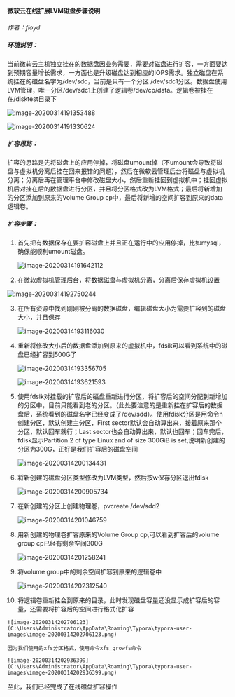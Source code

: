 #### 微软云在线扩展LVM磁盘步骤说明

*作者：floyd*

##### 环境说明：

​	当前微软云主机独立挂在的数据盘因业务需要，需要对磁盘进行扩容，一方面要达到预期容量增长需求，一方面也是升级磁盘达到相应的IOPS需求。独立磁盘在系统挂在的磁盘名字为/dev/sdc，当前是只有一个分区 /dev/sdc1分区。数据盘使用LVM管理，唯一分区/dev/sdc1上创建了逻辑卷/dev/cp/data。逻辑卷被挂在在/disktest目录下

![image-20200314191353488](C:\Users\Administrator\AppData\Roaming\Typora\typora-user-images\image-20200314191353488.png)

![image-20200314191330624](C:\Users\Administrator\AppData\Roaming\Typora\typora-user-images\image-20200314191330624.png)

##### 扩容思路：

​		扩容的思路是先将磁盘上的应用停掉，将磁盘umount掉（不umount会导致将磁盘与虚拟机分离后挂在回来报错的问题），然后在微软云管理后台将磁盘与虚拟机分离；分离后再在管理平台中修改磁盘大小，然后重新挂回到虚拟机中；挂回虚拟机后对挂在后的数据盘进行分区，并且将分区格式改为LVM格式；最后将新增加的分区添加到原来的Volume Group cp中，最后将新增的空间扩容到原来的data逻辑卷。

##### 扩容步骤：

1. 首先把有数据保存在要扩容磁盘上并且正在运行中的应用停掉，比如mysql，确保能顺利umount磁盘。

   ![image-20200314191642112](C:\Users\Administrator\AppData\Roaming\Typora\typora-user-images\image-20200314191642112.png)

2.  在微软虚拟机管理后台，将数据磁盘与虚拟机分离，分离后保存虚拟机设置

   ![image-20200314192750244](C:\Users\Administrator\AppData\Roaming\Typora\typora-user-images\image-20200314192750244.png)

3. 在所有资源中找到刚刚被分离的数据磁盘，编辑磁盘大小为需要扩容到的磁盘大小，并且保存

   ![image-20200314193116030](C:\Users\Administrator\AppData\Roaming\Typora\typora-user-images\image-20200314193116030.png)

4. 重新将修改大小后的数据盘添加到原来的虚拟机中，fdsik可以看到系统中的磁盘已经扩容到500G了

   ![image-20200314193356705](C:\Users\Administrator\AppData\Roaming\Typora\typora-user-images\image-20200314193356705.png)

   ![image-20200314193621593](C:\Users\Administrator\AppData\Roaming\Typora\typora-user-images\image-20200314193621593.png)

5. 使用fdsik对挂载的扩容后的磁盘重新进行分区，将扩容后的空间分配到新增加的分区中，目前只能看到老的分区。（此处要注意的是重新挂在扩容后的数据盘后，系统看到的磁盘名字已经变成了/dev/sdd）。使用fdisk分区是用命令n创建分区，默认创建主分区，First sector默认会自动算出来，接着原来那个分区，默认回车就行；Last sector也会自动算出来，默认也回车；回车完后，fdisk显示Partition 2 of type Linux and of size 300GiB is set,说明新创建的分区为300G，正好是我们扩容后的磁盘空间

   ![image-20200314200134431](C:\Users\Administrator\AppData\Roaming\Typora\typora-user-images\image-20200314200134431.png)

6. 将新创建的磁盘分区类型修改为LVM类型，然后按w保存分区退出fdisk

   ![image-20200314200905734](C:\Users\Administrator\AppData\Roaming\Typora\typora-user-images\image-20200314200905734.png)

7. 在新创建的分区上创建物理卷，pvcreate /dev/sdd2

   ![image-20200314201046759](C:\Users\Administrator\AppData\Roaming\Typora\typora-user-images\image-20200314201046759.png)

8. 用新创建的物理卷扩容原来的Volume Group cp,可以看到扩容后的volume group cp已经有剩余空间300G

   ![image-20200314201258241](C:\Users\Administrator\AppData\Roaming\Typora\typora-user-images\image-20200314201258241.png)

9. 将volume group中的剩余空间扩容到原来的逻辑卷中

   ![image-20200314202312540](C:\Users\Administrator\AppData\Roaming\Typora\typora-user-images\image-20200314202312540.png)

10.  将逻辑卷重新挂会到原来的目录，此时发现磁盘容量还没显示成扩容后的容量，还需要将扩容后的空间进行格式化扩容

    ![image-20200314202706123](C:\Users\Administrator\AppData\Roaming\Typora\typora-user-images\image-20200314202706123.png)

    因为我们使用的xfs分区格式，使用命令xfs_growfs命令

    ![image-20200314202936399](C:\Users\Administrator\AppData\Roaming\Typora\typora-user-images\image-20200314202936399.png)

至此，我们已经完成了在线磁盘扩容操作

